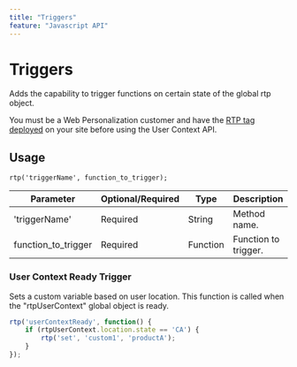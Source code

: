 ```yaml
---
title: "Triggers"
feature: "Javascript API"
---
```


# Triggers

Adds the capability to trigger functions on certain state of the global rtp object.

You must be a Web Personalization customer and have the [RTP tag deployed](https://experienceleague.adobe.com/en/docs/marketo/using/product-docs/web-personalization/rtp-tag-implementation/deploy-the-rtp-javascript) on your site before using the User Context API.

## Usage

`rtp('triggerName', function_to_trigger);`

| Parameter           | Optional/Required | Type     | Description          |
|---------------------|-------------------|----------|----------------------|
| 'triggerName'       | Required          | String   | Method name.        |
| function_to_trigger | Required          | Function | Function to trigger. |


### User Context Ready Trigger

Sets a custom variable based on user location. This function is called when the "rtpUserContext" global object is ready.

```javascript
rtp('userContextReady', function() {
    if (rtpUserContext.location.state == 'CA') {
        rtp('set', 'custom1', 'productA');
    }
});
```
